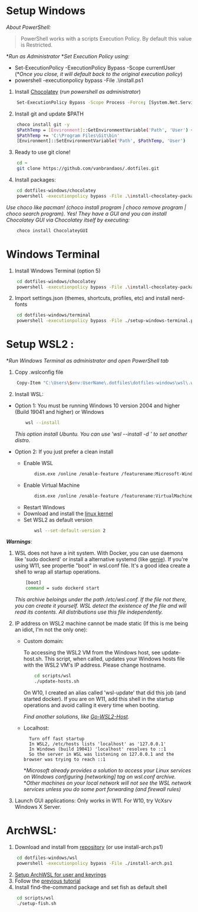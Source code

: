 
# Setup Windows

*About PowerShell:*

>PowerShell works with a scripts Execution Policy. By default this value is Restricted. 

**Run as Administrator*
**Set Execution Policy using:*
 - Set-ExecutionPolicy -ExecutionPolicy Bypass -Scope currentUser
  (**Once you close, it will default back to the original execution policy*)
-  powershell -executionpolicy bypass -File .\install.ps1


1. Install [Chocolatey](https://chocolatey.org/install) (*run powershell as administrator*) 
```bash
    Set-ExecutionPolicy Bypass -Scope Process -Force; [System.Net.ServicePointManager]::SecurityProtocol = [System.Net.ServicePointManager]::SecurityProtocol -bor 3072; iex ((New-Object System.Net.WebClient).DownloadString('https://community.chocolatey.org/install.ps1'))
```
2. Install git and update $PATH
```bash
    choco install git -y      
    $PathTemp = [Environment]::GetEnvironmentVariable('Path', 'User') + ';'
    $PathTemp += 'C:\Program Files\Git\bin'
    [Environment]::SetEnvironmentVariable('Path', $PathTemp, 'User')  
```
3. Ready to use git clone! 
```bash
    cd ~
    git clone https://github.com/vanbrandaos/.dotfiles.git
```
4. Install packages:
```bash
    cd dotfiles-windows/chocolatey
    powershell -executionpolicy bypass -File .\install-chocolatey-packages.ps1   
```
*Use choco like pacman! (choco install program | choco remove program | choco search program).*
*Yes! They have a GUI and you can install Chocolatey GUI via Chocolatey itself by executing:*
```bash
    choco install ChocolateyGUI
```

# Windows Terminal

1. Install Windows Terminal (option 5)
```bash
    cd dotfiles-windows/chocolatey
    powershell -executionpolicy bypass -File .\install-chocolatey-packages.ps1
```
2. Import settings.json (themes, shortcuts, profiles, etc) and install nerd-fonts
```bash
    cd dotfiles-windows/terminal
    powershell -executionpolicy bypass -File ./setup-windows-terminal.ps1
```

# Setup WSL2 :
**Run Windows Terminal as administrator and open PowerShell tab*

1. Copy .wslconfig file
```bash
    Copy-Item "C:\Users\$env:UserName\.dotfiles\dotfiles-windows\wsl\.wslconfig" -Destination "C:\Users\$env:UserName\"
```
2. Install WSL:
* Option 1: You must be running Windows 10 version 2004 and higher (Build 19041 and higher) or Windows 
	```bash
	    wsl --install
	```
	*This option install Ubuntu. You can use 'wsl --install -d <Distribution Name>' to set another distro.*

* Option 2: If you just prefer a clean install
	- Enable WSL
		```bash
		    dism.exe /online /enable-feature /featurename:Microsoft-Windows-Subsystem-Linux /all /norestart 
		```
	- Enable Virtual Machine
		```bash
		    dism.exe /online /enable-feature /featurename:VirtualMachinePlatform /all /norestart
		```
	- Restart Windows 
	- Download and install the [linux kernel](https://docs.microsoft.com/en-us/windows/wsl/wsl2-kernel)
	-  Set WSL2 as default version
		```bash
			wsl --set-default-version 2
		```


***Warnings***:

1. WSL does not have a init system. With Docker, you can use daemons like 'sudo dockerd' or install a alternative systemd (like [genie](https://github.com/arkane-systems/genie)). If you're using W11, see propertie "boot" in wsl.conf file. It's a good idea create a shell to wrap all startup operations.
	```bash
		[boot]
		command = sudo dockerd start
	```
	*This archive beloings under the path /etc/wsl.conf. If the file not there, you can create it yourself. WSL detect the existence of the file and will read its contents. All distributions use this file independently.*
2. IP address on WSL2 machine cannot be made static (If this is me being an idiot, I'm not the only one):

	- Custom domain:

		To accessing the WSL2 VM from the Windows host, see update-host.sh. This script, when called, updates your Windows hosts file with the WSL2 VM's IP address. Please change hostname.
		```bash
		    cd scripts/wsl
		    ./update-hosts.sh
		```
		On W10, I created an alias called 'wsl-update' that did this job (and started docker). If you are on W11, add this shell in the startup operations and avoid calling it every time when booting.

		*Find another solutions, like [Go-WSL2-Host](https://github.com/shayne/go-wsl2-host).*

	- Localhost:

			Turn off fast startup
			In WSL2, /etc/hosts lists 'localhost' as '127.0.0.1'
			In Windows (build 19041) 'localhost' resolves to ::1
			So the server in WSL was listening on 127.0.0.1 and the browser was trying to reach ::1

		**Microsoft already provides a solution to access your Linux services on Windows configuring [networking] tag on wsl.conf archive.* 
		**Other machines on your local network will not see the WSL network services unless you do some port forwarding (and firewall rules)*
3. Launch GUI applications: Only works in W11. For W10, try VcXsrv Windows X Server. 
  
# ArchWSL:

1. Download and install from [repository](https://github.com/yuk7/ArchWSL) (or use install-arch.ps1)
```bash
    cd dotfiles-windows/wsl
    powershell -executionpolicy bypass -File ./install-arch.ps1    
```
2. [Setup ArchWSL for user and keyrings](https://wsldl-pg.github.io/ArchW-docs/How-to-Setup/) 
3. Follow the [previous tutorial](https://github.com/vanbrandaos/.dotfiles)
4. Install find-the-command package and set fish as default shell
```bash
    cd scripts/wsl
    ./setup-fish.sh
```
